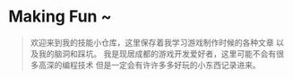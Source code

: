 #  Making Fun ~ 

> 欢迎来到我的技能小仓库，这里保存着我学习游戏制作时候的各种文章
> 以及我的脑洞和踩坑。
>我是现居成都的游戏开发爱好者，这里可能不会有很多高深的编程技术
>但是一定会有许许多多好玩的小东西记录进来。
